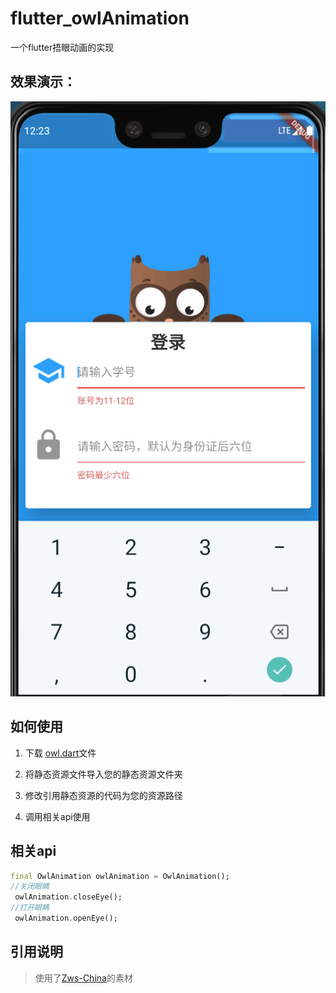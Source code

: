 # flutter_owlAnimation

一个flutter捂眼动画的实现



## 效果演示：

![](README.assets/screen.gif)

## 如何使用



1. 下载 [owl.dart](https://github.com/36k/flutter_owlAnimation/tree/master/owl/lib/widgets)文件

2. 将静态资源文件导入您的静态资源文件夹

3. 修改引用静态资源的代码为您的资源路径

4. 调用相关api使用

   

## 相关api

```dart
final OwlAnimation owlAnimation = OwlAnimation();
//关闭眼睛
 owlAnimation.closeEye();
//打开眼睛
 owlAnimation.openEye();
```

## 引用说明

> 使用了[Zws-China](https://github.com/Zws-China/CAAnimation)的素材

